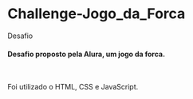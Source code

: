 # Challenge-Jogo_da_Forca
Desafio 
<h4>Desafio proposto pela Alura, um jogo da forca.</h4>
<br>
<p>Foi utilizado o HTML, CSS e JavaScript.</p>
